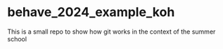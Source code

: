 # behave_2024_example_koh
This is a small repo to show how git works in the context of the summer school
